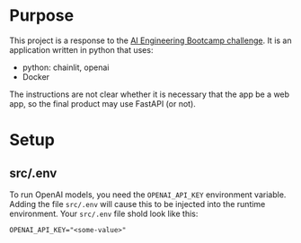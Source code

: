# Purpose
This project is a response to the [AI Engineering Bootcamp challenge](https://aimakerspace.io/aie-challenge/). It is an application written in python that uses:
- python: chainlit, openai
- Docker

The instructions are not clear whether it is necessary that the app be a web app, so the final product may use FastAPI (or not).

# Setup
## src/.env
To run OpenAI models, you need the `OPENAI_API_KEY` environment variable. Adding the file `src/.env` will cause this to be injected into the runtime environment. Your `src/.env` file shold look like this:

```
OPENAI_API_KEY="<some-value>"
```

